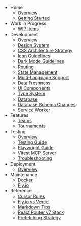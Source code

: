 - Home
   - [Overview](README.md)
   - [Getting Started](getting_started.md)
- Work in Progress
   - [WIP Items](wip.md)
- Development
   - [Overview](development/overview.md)
   - [Design System](development/design-system.md)
   - [CSS Architecture Strategy](development/css-architecture-strategy.md)
   - [Icon Guidelines](development/icon-guidelines.md)
   - [Dark Mode Guidelines](development/dark-mode-guidelines.md)
   - [Routing](development/routing.md)
   - [State Management](development/state-management.md)
   - [Multi-Language Support](development/multi-language-support.md)
   - [Data Freshness](development/data-freshness.md)
   - [UI Components](development/ui-components.md)
   - [Type System](development/type-system.md)
   - [Database](development/database.md)
   - [Database Schema Changes](development/database-schema-changes.md)
   - [Service Worker](service-worker.md)
- Features
   - [Teams](development/teams.md)
   - [Tournaments](development/tournaments.md)
- Testing
   - [Overview](testing/overview.md)
   - [Testing Guide](testing/testing_guide.md)
   - [Playwright Guide](testing/playwright_guide.md)
   - [Vitest MCP Server](testing/vitest_mcp.md)
   - [Troubleshooting](testing/troubleshooting.md)
- Deployment
   - [Overview](deployment/overview.md)
- Maintenance
   - [Docker](maintenance/docker.md)
   - [Fly.io](maintenance/fly.md)
- Reference
   - [Cursor Rules](development/cursor_rules.md)
   - [Fly.io vs Vercel](fly_vs_vercel.md)
   - [Markdown Tips](markdown_tips.md)
   - [React Router v7 Stack](remix_stack.md)
   - [Prefetching Strategy](prefetching_strategy.md)
